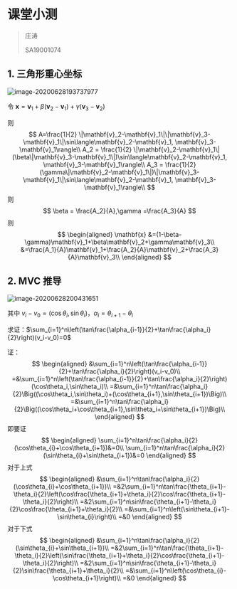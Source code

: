 # 课堂小测

> 庄涛
>
> SA19001074

## 1. 三角形重心坐标

![image-20200628193737977](assets/README/image-20200628193737977.png)

令 $\mathbf{x}=\mathbf{v}_1+\beta(\mathbf{v}_2-\mathbf{v}_1)+\gamma(\mathbf{v}_3-\mathbf{v}_2)$ 

则
$$
A=\frac{1}{2} \|\mathbf{v}_2-\mathbf{v}_1\|\|\mathbf{v}_3-\mathbf{v}_1\|\sin\langle\mathbf{v}_2-\mathbf{v}_1, \mathbf{v}_3-\mathbf{v}_1\rangle\\
A_2 = \frac{1}{2} \|\mathbf{v}_2-\mathbf{v}_1\|(\beta\|\mathbf{v}_3-\mathbf{v}_1\|)\sin\langle\mathbf{v}_2-\mathbf{v}_1, \mathbf{v}_3-\mathbf{v}_1\rangle\\
A_3 = \frac{1}{2} (\gamma\|\mathbf{v}_2-\mathbf{v}_1\|)\|\mathbf{v}_3-\mathbf{v}_1\|\sin\langle\mathbf{v}_2-\mathbf{v}_1, \mathbf{v}_3-\mathbf{v}_1\rangle\\
$$
则
$$
\beta = \frac{A_2}{A},\gamma =\frac{A_3}{A}
$$
则
$$
\begin{aligned}
\mathbf{x}
&=(1-\beta-\gamma)\mathbf{v}_1+\beta\mathbf{v}_2+\gamma\mathbf{v}_3\\
&=\frac{A_1}{A}\mathbf{v}_1+\frac{A_2}{A}\mathbf{v}_2+\frac{A_3}{A}\mathbf{v}_3\\
\end{aligned}
$$

## 2. MVC 推导

![image-20200628200431651](assets/README/image-20200628200431651.png)

其中 $v_i-v_0=(\cos\theta_i,\sin\theta_i)$，$\alpha_i=\theta_{i+1}-\theta_i$ 

求证：$\sum_{i=1}^n\left(\tan\frac{\alpha_{i-1}}{2}+\tan\frac{\alpha_i}{2}\right)(v_i-v_0)=0$ 

证：
$$
\begin{aligned}
 &\sum_{i=1}^n\left(\tan\frac{\alpha_{i-1}}{2}+\tan\frac{\alpha_i}{2}\right)(v_i-v_0)\\
=&\sum_{i=1}^n\left(\tan\frac{\alpha_{i-1}}{2}+\tan\frac{\alpha_i}{2}\right)(\cos\theta_i,\sin\theta_i)\\
=&\sum_{i=1}^n\tan\frac{\alpha_i}{2}\Big((\cos\theta_i,\sin\theta_i)+(\cos\theta_{i+1},\sin\theta_{i+1})\Big)\\
=&\sum_{i=1}^n\tan\frac{\alpha_i}{2}\Big((\cos\theta_i+\cos\theta_{i+1},\sin\theta_i+\sin\theta_{i+1})\Big)\\
\end{aligned}
$$
即要证
$$
\begin{aligned}
\sum_{i=1}^n\tan\frac{\alpha_i}{2} (\cos\theta_{i}+\cos\theta_{i+1})&=0\\
\sum_{i=1}^n\tan\frac{\alpha_i}{2} (\sin\theta_{i}+\sin\theta_{i+1})&=0
\end{aligned}
$$
对于上式
$$
\begin{aligned}
 &\sum_{i=1}^n\tan\frac{\alpha_i}{2} (\cos\theta_{i}+\cos\theta_{i+1})\\
=&2\sum_{i=1}^n\tan\frac{\theta_{i+1}-\theta_i}{2}\left(\cos\frac{\theta_{i+1}+\theta_i}{2}\cos\frac{\theta_{i+1}-\theta_i}{2}\right)\\
=&2\sum_{i=1}^n\sin\frac{\theta_{i+1}-\theta_i}{2}\cos\frac{\theta_{i+1}+\theta_i}{2}\\
=&\sum_{i=1}^n\left(\sin\theta_{i+1}-\sin\theta_{i}\right)\\
=&0
\end{aligned}
$$
对于下式
$$
\begin{aligned}
 &\sum_{i=1}^n\tan\frac{\alpha_i}{2} (\sin\theta_{i}+\sin\theta_{i+1})\\
=&2\sum_{i=1}^n\tan\frac{\theta_{i+1}-\theta_i}{2}\left(\sin\frac{\theta_{i+1}+\theta_i}{2}\cos\frac{\theta_{i+1}-\theta_i}{2}\right)\\
=&2\sum_{i=1}^n\sin\frac{\theta_{i+1}-\theta_i}{2}\sin\frac{\theta_{i+1}+\theta_i}{2}\\
=&\sum_{i=1}^n\left(\cos\theta_{i}-\cos\theta_{i+1}\right)\\
=&0
\end{aligned}
$$
